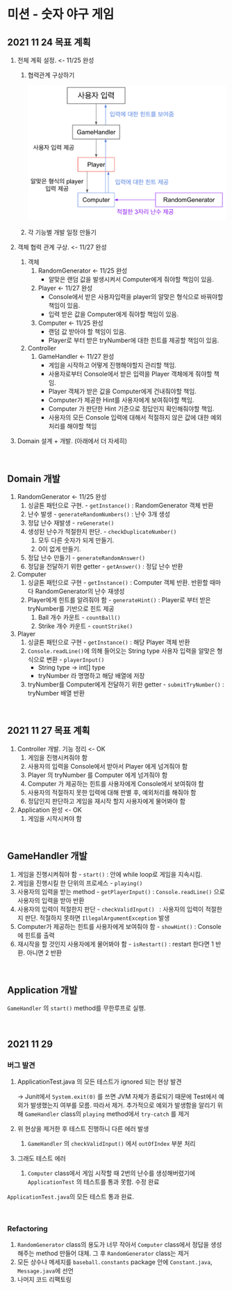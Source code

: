 # 미션 - 숫자 야구 게임

## 2021 11 24 목표 계획

1. 전체 계획 설정. <- 11/25 완성

   1. 협력관계 구상하기 

      ![wooteco1](https://github.com/xi-jjun/xi-jjun.github.io/blob/master/_posts/study/img/wooteco1.png?raw=True)

   2. 각 기능별 개발 일정 만들기

2. 객체 협력 관계 구상. <- 11/27 완성

   1. 객체
      1. RandomGenerator <- 11/25 완성
         - 알맞은 랜덤 값을 발생시켜서 Computer에게 줘야할 책임이 있음.
      2. Player <- 11/27 완성
         - Console에서 받은 사용자입력을 player의 알맞은 형식으로 바꿔야할 책임이 있음.
         - 입력 받은 값을 Computer에게 줘야할 책임이 있음.
      3. Computer <- 11/25 완성
         - 랜덤 값 받아야 할 책임이 있음.
         - Player로 부터 받은 tryNumber에 대한 힌트를 제공할 책임이 있음.
   2. Controller
      1. GameHandler <- 11/27 완성
         - 게임을 시작하고 어떻게 진행해야할지 관리할 책임.
         - 사용자로부터 Console에서 받은 입력을 Player 객체에게 줘야할 책임.
         - Player 객체가 받은 값을 Computer에게 건내줘야할 책임.
         - Computer가 제공한 Hint를 사용자에게 보여줘야할 책임.
         - Computer 가 판단한 Hint 기준으로 정답인지 확인해줘야할 책임.
         - 사용자의 모든 Console 입력에 대해서 적절하지 않은 값에 대한 예외처리를 해야할 책임

3. Domain 설계 + 개발. (아래에서 더 자세히)

<br>

## Domain 개발

1. RandomGenerator <- 11/25 완성
   1. 싱글톤 패턴으로 구현. - `getInstance()` : RandomGenerator 객체 반환
   2. 난수 발생 - `generateRandomNumbers()` : 난수 3개 생성
   3. 정답 난수 재발생 - `reGenerate()`
   4. 생성된 난수가 적절한지 판단. - `checkDuplicateNumber()`
      1. 모두 다른 숫자가 되게 만들기. 
      2. 0이 없게 만들기.
   5. 정답 난수 만들기 - `generateRandomAnswer()`
   6. 정답을 전달하기 위한 getter - `getAnswer()` : 정답 난수 반환
2. Computer
   1. 싱글톤 패턴으로 구현 - `getInstance()` : Computer 객체 반환. 반환할 때마다 RandomGenerator의 난수 재생성
   2. Player에게 힌트를 알려줘야 함 - `generateHint()` : Player로 부터 받은 tryNumber를 기반으로 힌트 제공
      1. Ball 개수 카운트 - `countBall()` 
      2. Strike 개수 카운트 - `countStrike()`
3. Player
   1. 싱글톤 패턴으로 구현 - `getInstance()` : 해당 Player 객체 반환
   2. `Console.readLine()`에 의해 들어오는 String type 사용자 입력을 알맞은 형식으로 변환 - `playerInput()`
      - String type → int[] type
      - tryNumber 라 명명하고 해당 배열에 저장
   3. tryNumber를 Computer에게 전달하기 위한 getter - `submitTryNumber()` : tryNumber 배열 반환

<br>

## 2021 11 27 목표 계획

1. Controller 개발. 기능 정리 <- OK
   1. 게임을 진행시켜줘야 함
   2. 사용자의 입력을 Console에서 받아서 Player 에게 넘겨줘야 함
   3. Player 의 tryNumber 를 Computer 에게 넘겨줘야 함
   4. Computer 가 제공하는 힌트를 사용자에게 Console에서 보여줘야 함
   5. 사용자의 적절하지 못한 입력에 대해 판별 후, 예외처리를 해줘야 함
   6. 정답인지 판단하고 게임을 재시작 할지 사용자에게 물어봐야 함
2. Application 완성 <- OK
   1. 게임을 시작시켜야 함

<br>

## GameHandler 개발

1. 게임을 진행시켜줘야 함 - `start()` : 안에 while loop로 게임을 지속시킴.
2. 게임을 진행시킬 한 단위의 프로세스 - `playing()` 
3. 사용자의 입력을 받는 method - `getPlayerInput()` : `Console.readLine()` 으로 사용자의 입력을 받아 반환
4. 사용자의 입력이 적절한지 판단 - `checkValidInput() ` : 사용자의 입력이 적절한지 판단. 적절하지 못하면 `IllegalArgumentException` 발생
5. Computer가 제공하는 힌트를 사용자에게 보여줘야 함 - `showHint()` : Console에 힌트를 출력
6. 재시작을 할 것인지 사용자에게 물어봐야 함 - `isRestart()` : restart 한다면 1 반환. 아니면 2 반환

<br>

## Application 개발

`GameHandler` 의 `start()` method를 무한루프로 실행.

<br>

## 2021 11 29

### 버그 발견

1. ApplicationTest.java 의 모든 테스트가 ignored 되는 현상 발견

   → Junit에서 `System.exit(0)` 를 쓰면 JVM 자체가 종료되기 때문에 Test에서 예외가 발생했는지 여부를 모름. 따라서 제거. 추가적으로 예외가 발생함을 알리기 위해 `GameHandler` class의 `playing` method에서 `try-catch` 를 제거

2. 위 현상을 제거한 후 테스트 진행하니 다른 에러 발생

   1. `GameHandler` 의 `checkValidInput()` 에서 `outOfIndex` 부분 처리

3. 그래도 테스트 에러

   1. `Computer` class에서 게임 시작할 때 2번의 난수를 생성해버렸기에 `ApplicationTest` 의 테스트를 통과 못함. 수정 완료

`ApplicationTest.java`의 모든 테스트 통과 완료.

<br>

### Refactoring

1. `RandomGenerator` class의 용도가 너무 작아서 `Computer` class에서 정답을 생성해주는 method 만들어 대체. 그 후 `RandomGenerator` class는 제거
2. 모든 상수나 메세지를 `baseball.constants` package 안에 `Constant.java`, `Message.java`에 선언
3. 나머지 코드 리팩토링

